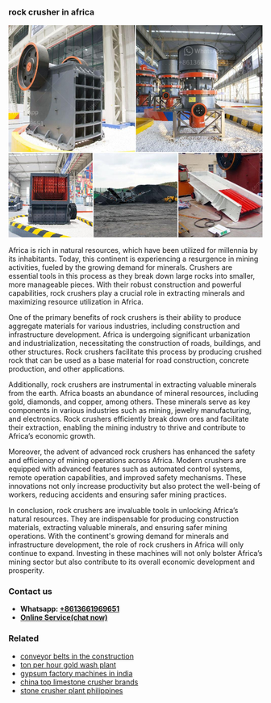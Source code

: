 <h3>rock crusher in africa</h3><img src='1706767120.jpg' alt=''><p>Africa is rich in natural resources, which have been utilized for millennia by its inhabitants. Today, this continent is experiencing a resurgence in mining activities, fueled by the growing demand for minerals. Crushers are essential tools in this process as they break down large rocks into smaller, more manageable pieces. With their robust construction and powerful capabilities, rock crushers play a crucial role in extracting minerals and maximizing resource utilization in Africa.</p><p>One of the primary benefits of rock crushers is their ability to produce aggregate materials for various industries, including construction and infrastructure development. Africa is undergoing significant urbanization and industrialization, necessitating the construction of roads, buildings, and other structures. Rock crushers facilitate this process by producing crushed rock that can be used as a base material for road construction, concrete production, and other applications.</p><p>Additionally, rock crushers are instrumental in extracting valuable minerals from the earth. Africa boasts an abundance of mineral resources, including gold, diamonds, and copper, among others. These minerals serve as key components in various industries such as mining, jewelry manufacturing, and electronics. Rock crushers efficiently break down ores and facilitate their extraction, enabling the mining industry to thrive and contribute to Africa’s economic growth.</p><p>Moreover, the advent of advanced rock crushers has enhanced the safety and efficiency of mining operations across Africa. Modern crushers are equipped with advanced features such as automated control systems, remote operation capabilities, and improved safety mechanisms. These innovations not only increase productivity but also protect the well-being of workers, reducing accidents and ensuring safer mining practices.</p><p>In conclusion, rock crushers are invaluable tools in unlocking Africa’s natural resources. They are indispensable for producing construction materials, extracting valuable minerals, and ensuring safer mining operations. With the continent's growing demand for minerals and infrastructure development, the role of rock crushers in Africa will only continue to expand. Investing in these machines will not only bolster Africa’s mining sector but also contribute to its overall economic development and prosperity.</p><h3>Contact us</h3><ul><li><strong>Whatsapp:&nbsp;<a href="https://wa.me/8613661969651">+8613661969651</a></strong></li><li><a href="https://swt.shibang-china.com/?git&amp;zhl&amp;rock crusher in africa"><strong>Online Service(chat now)</strong></a></li></ul><h3>Related</h3><ul><li><a href='conveyor belts in the construction.md'>conveyor belts in the construction</a></li><li><a href='ton per hour gold wash plant.md'>ton per hour gold wash plant</a></li><li><a href='gypsum factory machines in india.md'>gypsum factory machines in india</a></li><li><a href='china top limestone crusher brands.md'>china top limestone crusher brands</a></li><li><a href='stone crusher plant philippines.md'>stone crusher plant philippines</a></li></ul>